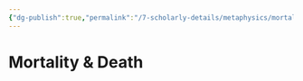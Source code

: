 ```yaml
---
{"dg-publish":true,"permalink":"/7-scholarly-details/metaphysics/mortality-and-death/mortality-and-death/","noteIcon":""}
---
```


# Mortality & Death
